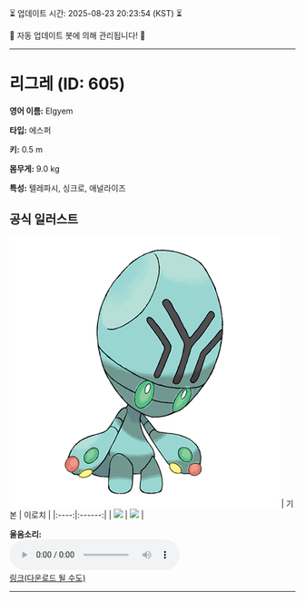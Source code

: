 
⏳ 업데이트 시간: 2025-08-23 20:23:54 (KST) ⏳

🤖 자동 업데이트 봇에 의해 관리됩니다! 🤖

---

# 리그레 (ID: 605)
**영어 이름:** Elgyem

**타입:** 에스퍼

**키:** 0.5 m

**몸무게:** 9.0 kg

**특성:** 텔레파시, 싱크로, 애널라이즈

## 공식 일러스트
![](https://raw.githubusercontent.com/PokeAPI/sprites/master/sprites/pokemon/other/official-artwork/605.png)
| 기본 | 이로치 |
|:----:|:------:|
| <img src="http://play.pokemonshowdown.com/sprites/ani/elgyem.gif" width="200"> | <img src="http://play.pokemonshowdown.com/sprites/ani-shiny/elgyem.gif" width="200"> |

**울음소리:**<br><audio controls src="https://raw.githubusercontent.com/PokeAPI/cries/main/cries/pokemon/latest/605.ogg"></audio><br> [링크(다운로드 될 수도)](https://raw.githubusercontent.com/PokeAPI/cries/main/cries/pokemon/latest/605.ogg)


---
